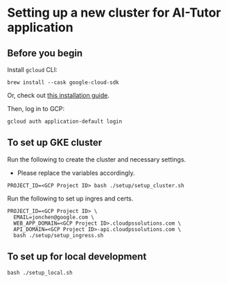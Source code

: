# Setting up a new cluster for AI-Tutor application

## Before you begin

Install `gcloud` CLI:
```
brew install --cask google-cloud-sdk
```
Or, check out [this installation guide](https://cloud.google.com/sdk/docs/installhttps://cloud.google.com/sdk/docs/install).

Then, log in to GCP:
```
gcloud auth application-default login
```

## To set up GKE cluster

Run the following to create the cluster and necessary settings.
- Please replace the variables accordingly.
```
PROJECT_ID=<GCP Project ID> bash ./setup/setup_cluster.sh
```

Run the following to set up ingres and certs.
```
PROJECT_ID=<GCP Project ID> \
  EMAIL=jonchen@google.com \
  WEB_APP_DOMAIN=<GCP Project ID>.cloudpssolutions.com \
  API_DOMAIN=<GCP Project ID>-api.cloudpssolutions.com \
  bash ./setup/setup_ingress.sh
```

## To set up for local development

```
bash ./setup_local.sh
```
